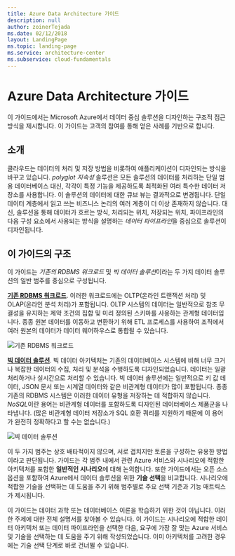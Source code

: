 ```yaml
---
title: Azure Data Architecture 가이드
description: null
author: zoinerTejada
ms.date: 02/12/2018
layout: LandingPage
ms.topic: landing-page
ms.service: architecture-center
ms.subservice: cloud-fundamentals
---
```


# <a name="azure-data-architecture-guide"></a>Azure Data Architecture 가이드

이 가이드에서는 Microsoft Azure에서 데이터 중심 솔루션을 디자인하는 구조적 접근 방식을 제시합니다. 이 가이드는 고객의 참여를 통해 얻은 사례를 기반으로 합니다.

## <a name="introduction"></a>소개

클라우드는 데이터의 처리 및 저장 방법을 비롯하여 애플리케이션이 디자인되는 방식을 바꾸고 있습니다. _polyglot 지속성_ 솔루션은 모든 솔루션의 데이터를 처리하는 단일 범용 데이터베이스 대신, 각각이 특정 기능을 제공하도록 최적화된 여러 특수한 데이터 저장소를 사용합니다. 이 솔루션의 데이터에 대한 큐브 뷰는 결과적으로 변경됩니다. 단일 데이터 계층에서 읽고 쓰는 비즈니스 논리의 여러 계층이 더 이상 존재하지 않습니다. 대신, 솔루션을 통해 데이터가 흐르는 방식, 처리되는 위치, 저장되는 위치, 파이프라인의 다음 구성 요소에서 사용되는 방식을 설명하는 *데이터 파이프라인*을 중심으로 솔루션이 디자인됩니다.

## <a name="how-this-guide-is-structured"></a>이 가이드의 구조

이 가이드는 *기존의 RDBMS 워크로드* 및 *빅 데이터 솔루션*이라는 두 가지 데이터 솔루션의 일반 범주를 중심으로 구성됩니다.

**[기존 RDBMS 워크로드](./relational-data/index.md)**. 이러한 워크로드에는 OLTP(온라인 트랜잭션 처리) 및 OLAP(온라인 분석 처리)가 포함됩니다. OLTP 시스템의 데이터는 일반적으로 참조 무결성을 유지하는 제약 조건의 집합 및 미리 정의된 스키마를 사용하는 관계형 데이터입니다. 종종 원본 데이터를 이동하고 변환하기 위해 ETL 프로세스를 사용하여 조직에서 여러 원본의 데이터가 데이터 웨어하우스로 통합될 수 있습니다.

![기존 RDBMS 워크로드](./images/guide-rdbms.svg)

**[빅 데이터 솔루션](./big-data/index.md)**. 빅 데이터 아키텍처는 기존의 데이터베이스 시스템에 비해 너무 크거나 복잡한 데이터의 수집, 처리 및 분석을 수행하도록 디자인되었습니다. 데이터는 일괄 처리하거나 실시간으로 처리할 수 있습니다. 빅 데이터 솔루션에는 일반적으로 키 값 데이터, JSON 문서 또는 시계열 데이터와 같은 비관계형 데이터가 많이 포함됩니다. 종종 기존의 RDBMS 시스템은 이러한 데이터 유형을 저장하는 데 적합하지 않습니다. *NoSQL*이란 용어는 비관계형 데이터를 포함하도록 디자인된 데이터베이스 제품군을 나타냅니다. (많은 비관계형 데이터 저장소가 SQL 호환 쿼리를 지원하기 때문에 이 용어가 완전히 정확하다고 할 수는 없습니다.)

![빅 데이터 솔루션](./images/guide-big-data.svg)

이 두 가지 범주는 상호 배타적이지 않으며, 서로 겹치지만 토론을 구성하는 유용한 방법이라고 판단됩니다. 가이드는 각 범주 내에서 관련 Azure 서비스와 시나리오에 적합한 아키텍처를 포함한 **일반적인 시나리오**에 대해 논의합니다. 또한 가이드에서는 오픈 소스 옵션을 포함하여 Azure에서 데이터 솔루션을 위한 **기술 선택**을 비교합니다. 시나리오에 적합한 기술을 선택하는 데 도움을 주기 위해 범주별로 주요 선택 기준과 기능 매트릭스가 제시됩니다.

이 가이드는 데이터 과학 또는 데이터베이스 이론을 학습하기 위한 것이 아닙니다. 이러한 주제에 대한 전체 설명서를 찾아볼 수 있습니다. 이 가이드는 시나리오에 적합한 데이터 아키텍처 또는 데이터 파이프라인을 선택한 다음, 요구에 가장 잘 맞는 Azure 서비스 및 기술을 선택하는 데 도움을 주기 위해 작성되었습니다. 이미 아키텍처를 고려한 경우에는 기술 선택 단계로 바로 건너뛸 수 있습니다.
